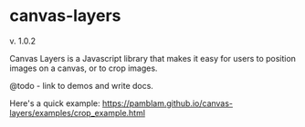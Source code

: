 # canvas-layers

v. 1.0.2

Canvas Layers is a Javascript library that makes it easy for users to position images on a canvas, or to crop images.

@todo - link to demos and write docs.

Here's a quick example: https://pamblam.github.io/canvas-layers/examples/crop_example.html